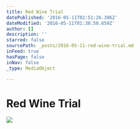 ```yaml
---
title: Red Wine Trial
datePublished: '2016-05-11T02:51:26.386Z'
dateModified: '2016-05-11T01:38:50.659Z'
author: []
description: ''
starred: false
sourcePath: _posts/2016-05-11-red-wine-trial.md
inFeed: true
hasPage: false
inNav: false
_type: MediaObject

---
```

# Red Wine Trial
![](https://the-grid-user-content.s3-us-west-2.amazonaws.com/0855a996-c12b-453c-818c-efd03649fbd4.jpg)